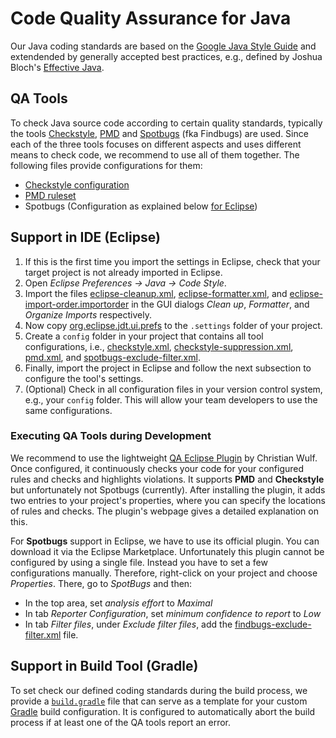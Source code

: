# Code Quality Assurance for Java

Our Java coding standards are based on the [Google Java Style Guide](https://google.github.io/styleguide/javaguide.html) and
extendended by generally accepted best practices, e.g., defined by Joshua Bloch's 
[Effective Java](https://www.safaribooksonline.com/library/view/effective-java-3rd/9780134686097).

## QA Tools

To check Java source code according to certain quality standards, typically the tools [Checkstyle](https://checkstyle.org/), [PMD](https://pmd.github.io) and [Spotbugs](https://spotbugs.github.io/) (fka Findbugs) are used. Since each of the three tools focuses on different aspects and uses different means to check code, we recommend to use all of them together. The following files provide configurations for them:

* [Checkstyle configuration](checkstyle.xml)
* [PMD ruleset](pmd.xml)
* Spotbugs (Configuration as explained below [for Eclipse](#executing-qa-tools-during-development))

## Support in IDE (Eclipse)

1. If this is the first time you import the settings in Eclipse, check that your target project is not already imported in Eclipse.
2. Open *Eclipse Preferences -> Java -> Code Style*.
3. Import the files [eclipse-cleanup.xml](eclipse-cleanup.xml), [eclipse-formatter.xml](eclipse-formatter.xml), and [eclipse-import-order.importorder](eclipse-import-order.importorder) in the GUI dialogs *Clean up*, *Formatter*, and *Organize Imports* respectively.
4. Now copy [org.eclipse.jdt.ui.prefs](org.eclipse.jdt.ui.prefs) to the `.settings` folder of your project.
5. Create a `config` folder in your project that contains all tool configurations, i.e., [checkstyle.xml](checkstyle.xml), [checkstyle-suppression.xml](checkstyle-suppression.xml), [pmd.xml](pmd.xml), and [spotbugs-exclude-filter.xml](spotbugs-exclude-filter.xml).
6. Finally, import the project in Eclipse and follow the next subsection to configure the tool's settings.
7. (Optional) Check in all configuration files in your version control system, e.g., your `config` folder. This will allow your team developers to use the same configurations.

### Executing QA Tools during Development

We recommend to use the lightweight [QA Eclipse Plugin](https://github.com/ChristianWulf/qa-eclipse-plugin) by Christian Wulf. Once configured, it continuously checks your code for your configured rules and checks and highlights violations. It supports **PMD** and **Checkstyle** but unfortunately not Spotbugs (currently). After installing the plugin, it adds two entries to your project's properties, where you can specify the locations of rules and checks. The plugin's webpage gives a detailed explanation on this.

For **Spotbugs** support in Eclipse, we have to use its official plugin. You can download it via the Eclipse Marketplace. Unfortunately this plugin cannot be configured by using a single file. Instead you have to set a few configurations manually. Therefore, right-click on your project and choose *Properties*. There, go to *SpotBugs* and then:
* In the top area, set *analysis effort* to *Maximal*
* In tab *Reporter Configuration*, set *minimum confidence to report* to *Low*
* In tab *Filter files*, under *Exclude filter files*, add the [findbugs-exclude-filter.xml](findbugs-exclude-filter.xml) file.

## Support in Build Tool (Gradle)

To set check our defined coding standards during the build process, we provide a [`build.gradle`](build.gradle) file that can serve as a template for your custom [Gradle](https://gradle.org/) build configuration. It is configured to automatically abort the build process if at least one of the QA tools report an error.
